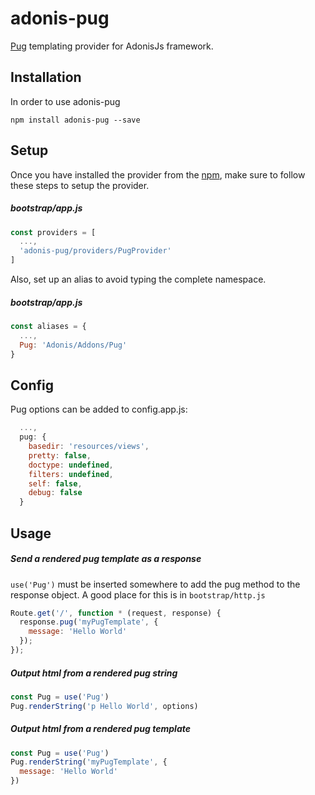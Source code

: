 # adonis-pug

[Pug](https://github.com/pugjs/pug) templating provider for AdonisJs framework.

## Installation

In order to use adonis-pug

```
npm install adonis-pug --save
```

## Setup

Once you have installed the provider from the [npm](https://npmjs.org/packages/adonis-pug), make sure to follow these steps to setup the provider.

##### bootstrap/app.js

```javascript
const providers = [
  ...,
  'adonis-pug/providers/PugProvider'
]
```

Also, set up an alias to avoid typing the complete namespace.

##### bootstrap/app.js
```javascript
const aliases = {
  ...,
  Pug: 'Adonis/Addons/Pug'
}
```

## Config

Pug options can be added to config.app.js:

```javascript
  ...,
  pug: {
    basedir: 'resources/views',
    pretty: false,
    doctype: undefined,
    filters: undefined,
    self: false,
    debug: false
  }
```

## Usage

##### Send a rendered pug template as a response
`use('Pug')` must be inserted somewhere to add the pug method to the response object. A good place for this is in `bootstrap/http.js`

```javascript
Route.get('/', function * (request, response) {
  response.pug('myPugTemplate', {
    message: 'Hello World'
  });
});
```

##### Output html from a rendered pug string
```javascript
const Pug = use('Pug')
Pug.renderString('p Hello World', options)
```

##### Output html from a rendered pug template
```javascript
const Pug = use('Pug')
Pug.renderString('myPugTemplate', {
  message: 'Hello World'
})
```
